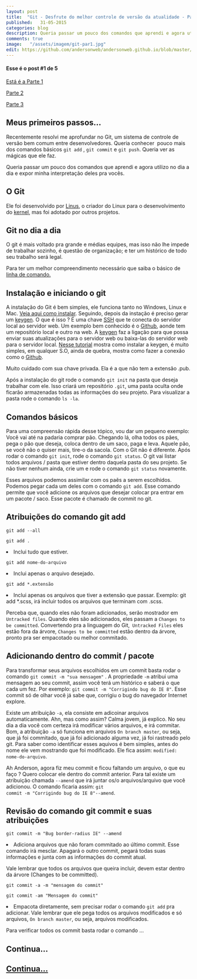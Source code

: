 ```yaml
---
layout: post
title:  "Git - Desfrute do melhor controle de versão da atualidade - Parte (1/5)"
published:   31-05-2015
categories: blog
description: Queria passar um pouco dos comandos que aprendi e agora utilizo no dia a dia e expor minha interpretação deles pra vocês.
comments: true
image:   "/assets/imagem/git-par1.jpg"
edit: https://github.com/andersonweb/andersonweb.github.io/blob/master/_posts/2015-05-14-git-desfrute-do-melhor-controle-de-versao-da-atualidade.markdown
---
```

<h4 class="topics-mini">Esse é o post #1 de 5</h4>
<a class="link-po-ex" href="#">Está é a Parte 1</a>

<a class="link-po-ex" href="/blog/2015/06/04/git-desfrute-do-melhor-controle-de-versao-da-atualidade-parte-2.html">Parte 2</a>

<a class="link-po-ex" href="/blog/2015/07/09/git-desfrute-do-melhor-controle-de-versao-da-atualidade-parte-3.html">Parte 3</a>

<h2 class="topics">Meus primeiros passos...</h2>
Recentemente resolvi me aprofundar no Git, um sistema de controle de versão bem comum entre desenvolvedores. Queria conhecer  pouco mais dos comandos básicos <code>git add</code> , <code>git commit</code> e <code>git push</code>. Queria ver as mágicas que ele faz.  

Queria passar um pouco dos comandos que aprendi e agora utilizo no dia a dia e expor minha interpretação deles pra vocês. 

<h2 class="topics">O Git</h2>
Ele foi desenvolvido por <a target="_blank" href="http://pt.wikipedia.org/wiki/Linus_Torvalds" class="link-po-ex">Linus</a>, o criador do Linux para o desenvolvimento do <a href="http://pt.wikipedia.org/wiki/Linux_%28n%C3%BAcleo%29" target="_blank" class="link-po-ex">kernel</a>, mas foi adotado por outros projetos. 

<h2 class="topics">Git no dia a dia</h2>
O git é mais voltado pra grande e médias equipes, mas isso não lhe impede de trabalhar sozinho, é questão de organização; e ter um histórico de todo seu trabalho será legal. 

<span class="notes">Para ter um melhor compreendimento necessário que saiba o básico de <a target="_blank" class="link-po-ex" href="http://www.hardware.com.br/dicas/basico-linha-comando.html">linha de comando.</a></span>

<h2 class="topics">Instalação e iniciando o git</h2>
A instalação do Git é bem simples, ele funciona tanto no Windows, Linux e Mac. <a target="_blank" class="link-po-ex" href="https://git-scm.com/book/pt-br/v1/Primeiros-passos-Instalando-Git">Veja aqui como instalar</a>. 
Seguindo, depois da instação é preciso gerar um <a class="link-po-ex" href="https://help.github.com/articles/generating-ssh-keys/">keygen</a>. O que é isso ? É uma chave <a href="http://pt.wikipedia.org/wiki/SSH" class="link-po-ex">SSH</a> que te conecta do servidor local ao servidor web. Um exemplo bem conhecido é o <a href="#" class="link-po-ex">Github</a>, aonde tem um repositório local e outro na web. A  <a class="link-po-ex" href="https://help.github.com/articles/generating-ssh-keys">keygen</a> faz a ligação para que possa enviar suas atualizações para o servidor web ou baixa-las do servidor web para o servidor local. <a href="https://help.github.com/articles/generating-ssh-keys/" class="link-po-ex">Nesse tutorial</a> mostra como instalar a keygen, é muito simples, em qualquer S.O, ainda de quebra, mostra como fazer a conexão como o <a class="link-po-ex" href="http://github.ciom">Github</a>.

<span class="notes">Muito cuidado com sua chave privada. Ela é a que não tem a extensão .pub. </span>

Após a instalação do git rode o comando <code>git init</code> na pasta que deseja trabalhar com ele. Isso criará um repositório <code>.git</code>, uma pasta oculta onde ficarão armazenadas todas as informações do seu projeto. Para visualizar a pasta rode o comando <code>ls -la</code>. 

<h2 class="topics">Comandos básicos</h2>
Para uma compreensão rápida desse tópico, vou dar um pequeno exemplo: Você vai até na padaria comprar pão. Chegando lá, olha todos os pães, pega o pão que deseja, coloca dentro de um saco, paga e leva. Aquele pão, se você não o quiser mais, tire-o da sacola. 
Com o Git não é diferente. Após rodar o comando <code>git init</code>, rode o comando <code>git status</code>. O git vai listar  todos arquivos / pasta que estiver dentro daquela pasta do seu projeto. Se não tiver nenhum ainda, crie um e rode o comando <code>git status</code> novamente. 

Esses arquivos podemos assimilar com os paẽs a serem escolhidos. Podemos pegar cada um deles com o comando <code>git add</code>. Esse comando permite que você adicione os arquivos que desejar colocar pra entrar em um pacote / saco. Esse pacote é chamado de commit no git. 

<h2 class="topics">Atribuições do comando git add</h2>

<code>git add --all</code>

<code>git add .</code>

<li class="notes-code">Inclui					 tudo que estiver.</li>

<code>git add nome-do-arquivo</code>

<li class="notes-code">Inclui apenas o arquivo desejado.</li>

<code>git add *.extensão</code>

<li class="notes-code">Inclui apenas os arquivos que tiver a extensão que passar. Exemplo: git add *.scss, irá incluir todos os arquivos que terminam com .scss.</li>

Perceba que, quando eles não foram adicionados, serão mostrador em  <code>Untracked files</code>. Quando eles são adicionados, eles passam a <code>Changes to be committed</code>. Convertendo pra a linguagem do Git,<code> Untracked Files</code> eles estão fora da árvore, <code>Changes to be committed</code> estão dentro da árvore, pronto pra ser empacotado ou melhor commitado.

<h2 class="topics">Adicionando dentro do commit / pacote </h2>
Para transformar seus arquivos escolhidos em um commit basta rodar o comando <code>git commit -m "sua mensagem"</code> . A propriedade <code>-m</code> atribui uma mensagem ao seu commit, assim você terá um histórico e saberá o que cada um fez. Por exemplo: <code>git commit -m "Corrigindo bug do IE 8"</code>. Esse commit só de olhar você já sabe que, corrigiu o bug do navegador Internet explore. 

Existe um atribuição <code>-a</code>, ela consiste em adicoinar arquivos automaticamente. Ahn, mas como assim? Calma jovem, já explico. No seu dia a dia você com certeza irá modificar vários arquivos, e irá commitar. Bom, a atribuição <code>-a</code> só funciona em arquivos <code>On branch master</code>, ou seja, que já foi commitado, que já foi adicionado alguma vez, já foi rastreado pelo git. Para saber como identificar esses aquivos é bem simples, antes do nome ele vem mostrando que foi modificado. Ele fica assim: <code>modified: nome-do-arquivo</code>.

Ah Anderson, agora fiz meu commit e ficou faltando um arquivo, o que eu faço ? Quero colocar ele dentro do commit anterior. Para tal existe um atribuição chamada <code>--amend</code> que irá juntar os/o arquivos/arquivo que você adicionou.  O comando ficaria assim: <code>git commit -m "Corrigindo bug do IE 8"--amend</code>.

<h2 class="topics">Revisão do comando git commit e suas atribuições</h2>

<code>git commit -m "Bug border-radius IE" --amend</code>

<li class="notes-code">Adiciona arquivos que não foram commitado ao último commit. Esse comando irá mesclar. Apagará o outro commit, pegará todas suas informações e junta com as informações do commit atual.</li>

<span class="notes">Vale lembrar que todos os arquivos que queira incluir, devem estar dentro da árvore (Changes to be committed).</span>

<code>git commit -a -m "mensagem do commit"</code> 

<code>git commit -am "Mensagem do commit"</code>

<li class="notes-code">Empacota diretamente, sem precisar rodar o comando <code>git add</code> pra adicionar. Vale lembrar que ele pega todos os arquivos modificados e só arquivos, <code>On branch master</code>, ou seja, arquivos modificados.</li>

Para verificar todos os commit basta rodar o comando ... 


<h2 class="topics">Continua...</h2>
<h2 class="topics"><a href="#">Continua...</a></h2>

